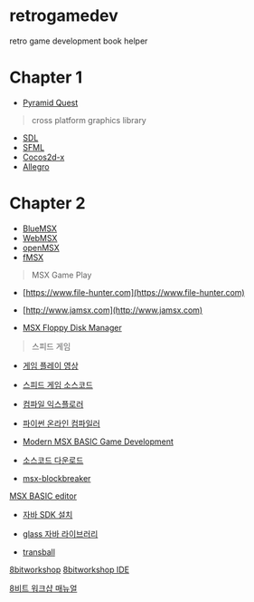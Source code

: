 # retrogamedev
retro game development book helper

# Chapter 1
* [Pyramid Quest](https://webmsx.org/?ROM=https://github.com/pdpdds/ubox_example/releases/download/v1.0/pyramid.rom)

> cross platform graphics library
* [SDL](https://www.libsdl.org/)
* [SFML](https://www.sfml-dev.org/)
* [Cocos2d-x](cocos2d-x)
* [Allegro](https://liballeg.org/)

# Chapter 2
*  [BlueMSX](http://bluemsx.msxblue.com/download.html)
*  [WebMSX](https://webmsx.org/)
*  [openMSX](https://openmsx.org/)
*  [fMSX](https://fms.komkon.org/fMSX/)

> MSX Game Play
* [https://www.file-hunter.com](https://www.file-hunter.com)
* [http://www.jamsx.com](http://www.jamsx.com)

* [MSX Floppy Disk Manager](https://sonono.net/blog/2021/03/04/msx-floppy-disk-manager%ef%bc%88%ce%b1%e7%89%88%ef%bc%89%e3%81%ae%e5%85%ac%e9%96%8b/)

> 스피드 게임
* [게임 플레이 영상](https://www.youtube.com/watch?v=XLkCvbMeQgM)
* [스피드 게임 소스코드](https://github.com/imays76/SpeedGame)

* [컴파일 익스플로러](https://godbolt.org/)  
* [파이썬 온라인 컴파일러](https://www.programiz.com/python-programming/online-compiler/)

* [Modern MSX BASIC Game Development](https://www.amazon.com/Modern-MSX-BASIC-Game-Development-ebook/dp/B0996Y5CS2/ref=sr_1_2?dchild=1&keywords=Modern+MSX+BASIC+Game+Development&qid=1626270330&sr=8-2)
* [소스코드 다운로드](https://github.com/plattysoft/Modern-MSX-BASIC-Game-Dev)
* [msx-blockbreaker](https://github.com/aburi6800/msx-blockbreaker)

[MSX BASIC editor](http://ni.x0.com/msx/tabmegx)
 
* [자바 SDK 설치](https://www.oracle.com/kr/java/technologies/javase-downloads.html)
* [glass 자바 라이브러리](http://www.grauw.nl/projects/glass/)

* [transball](https://github.com/santiontanon/transballmsx)


[8bitworkshop](https://8bitworkshop.com)
[8bitworkshop IDE](https://8bitworkshop.com/v3.8.0/?platform=msx&file=helloworld.asm)

[8비트 워크샵 매뉴얼](http://8bitworkshop.com/blog/docs/ide.md.html)

